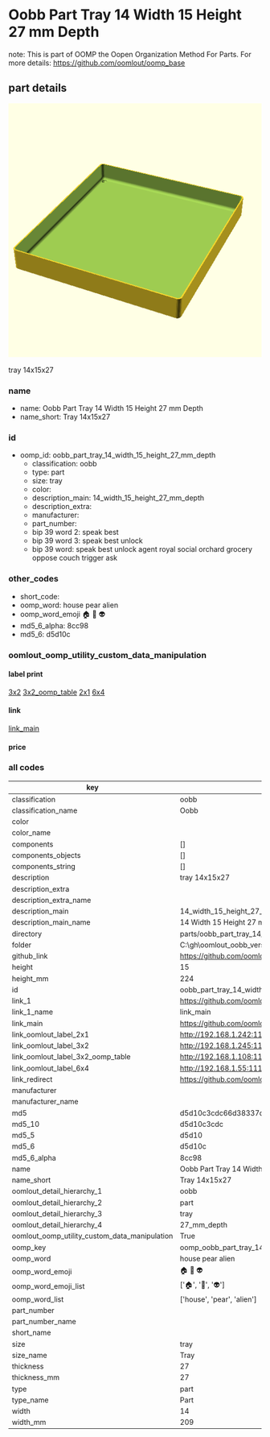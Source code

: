 # Oobb Part Tray 14 Width 15 Height 27 mm Depth  

note: This is part of OOMP the Oopen Organization Method For Parts. For more details: https://github.com/oomlout/oomp_base

##  part details
  

[![](3dpr.png)](3dpr.png)

tray 14x15x27



### name
* name: Oobb Part Tray 14 Width 15 Height 27 mm Depth
* name_short: Tray 14x15x27 
### id
* oomp_id: oobb_part_tray_14_width_15_height_27_mm_depth
  * classification: oobb
  * type: part
  * size: tray
  * color: 
  * description_main: 14_width_15_height_27_mm_depth
  * description_extra: 
  * manufacturer: 
  * part_number: 
  * bip 39 word 2: speak best
  * bip 39 word 3: speak best unlock
  * bip 39 word: speak best unlock agent royal social orchard grocery oppose couch trigger ask

### other_codes
* short_code: 
* oomp_word: house pear alien
* oomp_word_emoji :house: :pear: :alien:
* md5_6_alpha: 8cc98
* md5_6: d5d10c






### oomlout_oomp_utility_custom_data_manipulation
#### label print
[3x2](http://192.168.1.245:1112/?label=oomp%208cc98)
[3x2_oomp_table](http://192.168.1.108:1112/?label=oomp%208cc98)
[2x1](http://192.168.1.242:1112/?label=oomp%208cc98)
[6x4](http://192.168.1.55:1112/?label=oomp%208cc98)    

#### link

[link_main](https://github.com/oomlout/oomlout_oobb_version_4_generated_parts/tree/main/navigation_oomp/oobb/part/tray/14_width_15_height_27_mm_depth/part)                              

#### price







### all codes 
| key | value |  
| --- | --- |  
| classification | oobb |  
| classification_name | Oobb |  
| color |  |  
| color_name |  |  
| components | [] |  
| components_objects | [] |  
| components_string | [] |  
| description | tray 14x15x27 |  
| description_extra |  |  
| description_extra_name |  |  
| description_main | 14_width_15_height_27_mm_depth |  
| description_main_name | 14 Width 15 Height 27 mm Depth |  
| directory | parts/oobb_part_tray_14_width_15_height_27_mm_depth |  
| folder | C:\gh\oomlout_oobb_version_4_generated_parts\parts\oobb_part_tray_14_width_15_height_27_mm_depth |  
| github_link | https://github.com/oomlout/oomlout_oomp_part_src/tree/main/parts/oobb_part_tray_14_width_15_height_27_mm_depth |  
| height | 15 |  
| height_mm | 224 |  
| id | oobb_part_tray_14_width_15_height_27_mm_depth |  
| link_1 | https://github.com/oomlout/oomlout_oobb_version_4_generated_parts/tree/main/navigation_oomp/oobb/part/tray/14_width_15_height_27_mm_depth/part |  
| link_1_name | link_main |  
| link_main | https://github.com/oomlout/oomlout_oobb_version_4_generated_parts/tree/main/navigation_oomp/oobb/part/tray/14_width_15_height_27_mm_depth/part |  
| link_oomlout_label_2x1 | http://192.168.1.242:1112/?label=oomp%208cc98 |  
| link_oomlout_label_3x2 | http://192.168.1.245:1112/?label=oomp%208cc98 |  
| link_oomlout_label_3x2_oomp_table | http://192.168.1.108:1112/?label=oomp%208cc98 |  
| link_oomlout_label_6x4 | http://192.168.1.55:1112/?label=oomp%208cc98 |  
| link_redirect | https://github.com/oomlout/oomlout_oobb_version_4_generated_parts/tree/main/parts/oobb_tray_14_15_27 |  
| manufacturer |  |  
| manufacturer_name |  |  
| md5 | d5d10c3cdc66d38337de504fdc055686 |  
| md5_10 | d5d10c3cdc |  
| md5_5 | d5d10 |  
| md5_6 | d5d10c |  
| md5_6_alpha | 8cc98 |  
| name | Oobb Part Tray 14 Width 15 Height 27 mm Depth |  
| name_short | Tray 14x15x27  |  
| oomlout_detail_hierarchy_1 | oobb |  
| oomlout_detail_hierarchy_2 | part |  
| oomlout_detail_hierarchy_3 | tray |  
| oomlout_detail_hierarchy_4 | 27_mm_depth |  
| oomlout_oomp_utility_custom_data_manipulation | True |  
| oomp_key | oomp_oobb_part_tray_14_width_15_height_27_mm_depth |  
| oomp_word | house pear alien |  
| oomp_word_emoji | :house: :pear: :alien: |  
| oomp_word_emoji_list | [':house:', ':pear:', ':alien:'] |  
| oomp_word_list | ['house', 'pear', 'alien'] |  
| part_number |  |  
| part_number_name |  |  
| short_name |  |  
| size | tray |  
| size_name | Tray |  
| thickness | 27 |  
| thickness_mm | 27 |  
| type | part |  
| type_name | Part |  
| width | 14 |  
| width_mm | 209 |  
